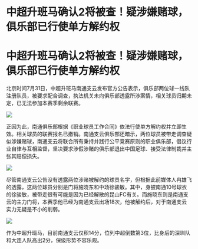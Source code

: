 # 中超升班马确认2将被查！疑涉嫌赌球，俱乐部已行使单方解约权

# 中超升班马确认2将被查！疑涉嫌赌球，俱乐部已行使单方解约权

北京时间7月31日，中超升班马南通支云发布官方公告表示，俱乐部两位球一线队注册队员，被要求配合调查，执法机关未向俱乐部透露所涉案情，相关球员归期未定，已无法参加本赛季剩余联赛。

![](https://inews.gtimg.com/om_bt/OD4Kfi3so_rJFYLK6IzFNnWZmlXuD48Z8Eo_b7vDsurzYAA/1000)

正因为此，南通俱乐部根据《职业球员工作合同》依法行使单方解约权并立即生效。相关球员的联赛报名已撤销。南通支云俱乐部还暗示，两位球员被带走调查疑似涉嫌赌球，南通支云将联合所有秉持并践行公平竞赛原则的职业俱乐部，倡议行业自律与互相监督，坚决要求涉假涉赌的俱乐部退出中国足球、接受法律制裁并主张其赔偿损失。

![](https://inews.gtimg.com/om_bt/OhT3j_AcVREVTaKYVgQXgvGs5Iv2LLuW4TPz7oLO4u9JoAA/1000)

尽管南通支云公告没有透露两位涉赌被解约的球员名字，但根据此前媒体人冉雄飞的透露，这两位球员分别是门将施晓东和中场徐骏敏。其中，身披南通10号球衣的徐骏敏，被带走很有可能是因为已经解散的昆山FC有关。而施晓东则是南通支云的主力门将，本赛季他已经为南通支云出场18次，他被解约后，对于南通支云实力无疑是不小的削弱。

![](https://inews.gtimg.com/news_bt/OI9TleNrsreKEQo3bBfrr5BP_8rWbU9nQ5R8s4dDS_BZEAA/1000)

作为中超升班马，目前南通支云仅积14分，位列中超倒数第3位，比身后的深圳队和大连人队高出2分，保级形势不容乐观。

